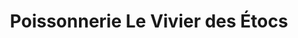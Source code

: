 ---
title: "Poissonnerie Le Vivier des Étocs"
url: /penmarch/poissonnerie-le-vivier-des-etocs/
shop: Fisch
---